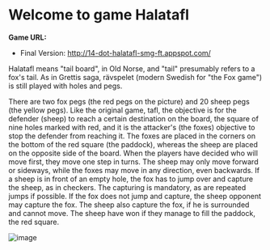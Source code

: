 Welcome to game Halatafl
========
**Game URL:** 

- Final Version: http://14-dot-halatafl-smg-ft.appspot.com/

Halatafl means "tail board", in Old Norse, and "tail" presumably refers to a fox's tail. As in Grettis saga, rävspelet (modern Swedish for "the Fox game") is still played with holes and pegs.

There are two fox pegs (the red pegs on the picture) and 20 sheep pegs (the yellow pegs). Like the original game, tafl, the objective is for the defender (sheep) to reach a certain destination on the board, the square of nine holes marked with red, and it is the attacker's (the foxes) objective to stop the defender from reaching it. The foxes are placed in the corners on the bottom of the red square (the paddock), whereas the sheep are placed on the opposite side of the board. When the players have decided who will move first, they move one step in turns. The sheep may only move forward or sideways, while the foxes may move in any direction, even backwards. If a sheep is in front of an empty hole, the fox has to jump over and capture the sheep, as in checkers. The capturing is mandatory, as are repeated jumps if possible. If the fox does not jump and capture, the sheep opponent may capture the fox. The sheep also capture the fox, if he is surrounded and cannot move. The sheep have won if they manage to fill the paddock, the red square.

![image](https://github.com/Bailei/Halatafl/raw/master/The_fox_game.jpg)
